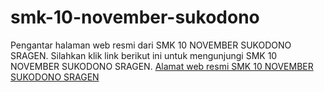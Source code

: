 # smk-10-november-sukodono
Pengantar halaman web resmi dari SMK 10 NOVEMBER SUKODONO SRAGEN. Silahkan klik link berikut ini untuk mengunjungi SMK 10 NOVEMBER SUKODONO SRAGEN.
<a href="https://smk-10-november-sukodono.web.app/">Alamat web resmi SMK 10 NOVEMBER SUKODONO SRAGEN</a>
